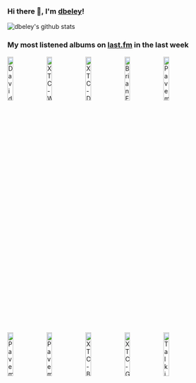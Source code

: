 ### Hi there 👋, I'm [dbeley](https://dbeley.ovh/en)!

![dbeley's github stats](https://github-readme-stats.vercel.app/api?username=dbeley)

### My most listened albums on [last.fm](https://www.last.fm/user/d_beley) in the last week

[<img src='https://lastfm.freetls.fastly.net/i/u/300x300/5be35ea7da2e4074b9b86ebb9c20ac24.jpg' width='16%' height='16%' alt='David Byrne - The Complete Score From "The Catherine Wheel"'>](https://www.last.fm/music/david%2bbyrne/the%2bcomplete%2bscore%2bfrom%2b%2522the%2bcatherine%2bwheel%2522)&nbsp;
[<img src='https://lastfm.freetls.fastly.net/i/u/300x300/a4f4fe41c37f4f03cfb2cf4110edc1c6.png' width='16%' height='16%' alt='XTC - White Music'>](https://www.last.fm/music/xtc/white%2bmusic)&nbsp;
[<img src='https://lastfm.freetls.fastly.net/i/u/300x300/cd53c193ea660e5f4bc11ea5093d99c8.jpg' width='16%' height='16%' alt='XTC - Drums and Wires'>](https://www.last.fm/music/xtc/drums%2band%2bwires)&nbsp;
[<img src='https://lastfm.freetls.fastly.net/i/u/300x300/7c1d40f52bca4dab8f702fd0918a134b.jpg' width='16%' height='16%' alt='Brian Eno - My Life In The Bush Of Ghosts'>](https://www.last.fm/music/brian%2beno/my%2blife%2bin%2bthe%2bbush%2bof%2bghosts)&nbsp;
[<img src='https://lastfm.freetls.fastly.net/i/u/300x300/c89bc9fe32714443bf6c9276f0c59da1.png' width='16%' height='16%' alt='Pavement - Slanted & Enchanted'>](https://www.last.fm/music/pavement/slanted%2b%2526%2benchanted)&nbsp;
<br>
[<img src='https://lastfm.freetls.fastly.net/i/u/300x300/7fab1024a5904669c640610baf2c6ec8.png' width='16%' height='16%' alt='Pavement - Wowee Zowee'>](https://www.last.fm/music/pavement/wowee%2bzowee)&nbsp;
[<img src='https://lastfm.freetls.fastly.net/i/u/300x300/1fcc86052c094a2e9dfedb814032006e.jpg' width='16%' height='16%' alt='Pavement - Crooked Rain, Crooked Rain: LAs Desert Origins'>](https://www.last.fm/music/pavement/crooked%2brain%252c%2bcrooked%2brain%253a%2bla%2527s%2bdesert%2borigins)&nbsp;
[<img src='https://lastfm.freetls.fastly.net/i/u/300x300/8836d10c699527cf57fe719308a93b47.png' width='16%' height='16%' alt='XTC - Black Sea'>](https://www.last.fm/music/xtc/black%2bsea)&nbsp;
[<img src='https://lastfm.freetls.fastly.net/i/u/300x300/30a053c0d8bb783dddd41c24d09b3eec.jpg' width='16%' height='16%' alt='XTC - Go 2'>](https://www.last.fm/music/xtc/go%2b2)&nbsp;
[<img src='https://lastfm.freetls.fastly.net/i/u/300x300/4c73a02e47044c23bdca67e673a66875.png' width='16%' height='16%' alt='Talking Heads - Naked'>](https://www.last.fm/music/talking%2bheads/naked)&nbsp;
<br>
